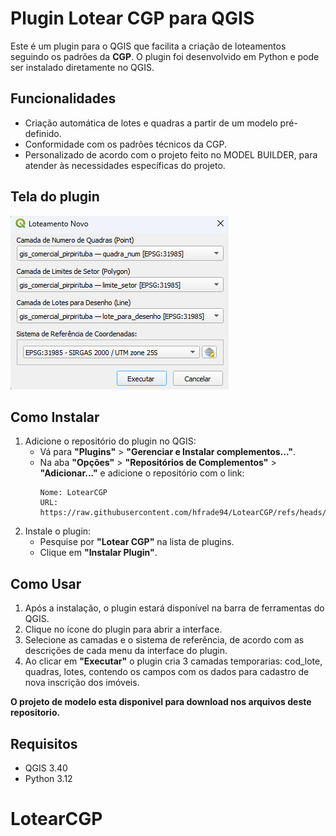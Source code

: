 # Plugin Lotear CGP para QGIS

Este é um plugin para o QGIS que facilita a criação de loteamentos seguindo os padrões da **CGP**. O plugin foi desenvolvido em Python e pode ser instalado diretamente no QGIS.

## Funcionalidades

- Criação automática de lotes e quadras a partir de um modelo pré-definido.
- Conformidade com os padrões técnicos da CGP.
- Personalizado de acordo com o projeto feito no MODEL BUILDER, para atender às necessidades específicas do projeto.

## Tela do plugin

![Interface do Plugin Lotear CGP](images/tela-plugin.png)

## Como Instalar

1. Adicione o repositório do plugin no QGIS:
   - Vá para **"Plugins"** > **"Gerenciar e Instalar complementos..."**.
   - Na aba **"Opções"** > **"Repositórios de Complementos"** > **"Adicionar..."** e adicione o repositório com o link:
     ```
     Nome: LotearCGP
     URL: https://raw.githubusercontent.com/hfrade94/LotearCGP/refs/heads/main/plugins.xml
     ```
2. Instale o plugin:
   - Pesquise por **"Lotear CGP"** na lista de plugins.
   - Clique em **"Instalar Plugin"**.

## Como Usar

1. Após a instalação, o plugin estará disponível na barra de ferramentas do QGIS.
2. Clique no ícone do plugin para abrir a interface.
3. Selecione as camadas e o sistema de referência, de acordo com as descrições de cada menu da interface do plugin.
4. Ao clicar em **"Executar"** o plugin cria 3 camadas temporarias: cod_lote, quadras, lotes, contendo os campos com os dados para cadastro de nova inscrição dos imóveis.

**O projeto de modelo esta disponivel para download nos arquivos deste repositorio.**

## Requisitos

- QGIS 3.40
- Python 3.12
# LotearCGP
